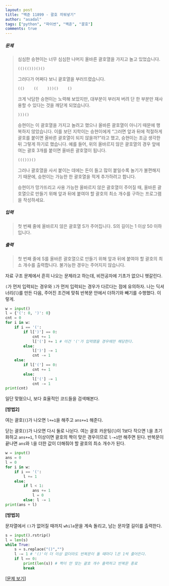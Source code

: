 ```yaml
---
layout: post
title: "백준 11899 - 괄호 끼워넣기"
author: "asadal"
tags: ["python", "파이썬", "백준", "괄호"]
comments: true
---
```


##### 문제

>심심한 승현이는 너무 심심한 나머지 올바른 괄호열을 가지고 놀고 있었습니다.
>
>```python
>(()(()))()()
>```
>
>그러다가 어쩌다 보니 괄호열을 부러뜨렸습니다.
>
>```python
>(()    ((    )))()    ()
>```
>
>크게 낙담한 승현이는 노력해 보았지만, 대부분이 부러져 버려 단 한 부분만 재사용할 수 있다는 것을 깨닫게 되었습니다.
>
>```python
>)))()
>```
>
>승현이는 이 괄호열을 가지고 놀려고 했으나 올바른 괄호열이 아니기 때문에 행복하지 않았습니다. 이를 보던 지학이는 승현이에게 “그러면 앞과 뒤에 적절하게 괄호를 붙이면 올바른 괄호열이 되지 않을까?”라고 했고, 승현이는 조금 생각한 뒤 그렇게 하기로 했습니다. 예를 들어, 위의 올바르지 않은 괄호열의 경우 앞에 여는 괄호 3개를 붙이면 올바른 괄호열이 됩니다.
>
>```python
>((()))()
>```
>
>그러나 괄호열을 사서 붙이는 데에는 돈이 들고 많이 붙일수록 놀기가 불편해지기 때문에, 승현이는 가능한 한 괄호열을 적게 추가하려고 합니다.
>
>승현이가 망가뜨리고 사용 가능한 올바르지 않은 괄호열이 주어질 때, 올바른 괄호열으로 만들기 위해 앞과 뒤에 붙여야 할 괄호의 최소 개수를 구하는 프로그램을 작성하세요.

##### 입력

> 첫 번째 줄에 올바르지 않은 괄호열 S가 주어집니다. S의 길이는 1 이상 50 이하입니다.

##### 출력

> 첫 번째 줄에 S를 올바른 괄호열으로 만들기 위해 앞과 뒤에 붙여야 할 괄호의 최소 개수를 출력합니다. 불가능한 경우는 주어지지 않습니다.

자료 구조 문제에서 흔히 나오는 문제라고 하는데, 비전공자에 기초가 없으니 헷갈린다.

`(`가 먼저 입력되는 경우와 `)`가 먼저 입력되는 경우가 다르다는 점에 유의하자. 나는 딕셔너리(`l`)를 만든 다음, 주어진 조건에 맞춰 반복문 안에서 더하기와 빼기를 수행했다. 이렇게.

```python
w = input()
l = {'(': 0, ')': 0}
cnt = 0
for i in w:
    if i == '(':
        if l[')'] == 0:
            cnt += 1
            l['('] += 1 # 이건 '('가 입력됐을 경우에만 해당한다.
        else:
            l[')'] -= 1
            cnt -= 1
    else:
        if l['('] == 0:
            cnt += 1
        else:
            l['('] -= 1
            cnt -= 1
print(cnt)
```

일단 맞혔으니, 보다 효율적인 코드들을 검색해본다.

**\[방법2]**

여는 괄호(`(`)가 나오면 `l+=1`을 해주고 `ans+=1` 해준다. 

닫는 괄호(`)`)가 나오면 다시 둘로 나뉜다. 여는 괄호 카운팅(`l`)이 1보다 작으면 `l`을 초기화하고 `ans+=1`, 1 이상이면 괄호의 짝이 맞은 경우이므로 `l-=1`만 해주면 된다. 반복문이 끝나면 `ans`와 `l`을 더한 값이 더해줘야 할 괄호의 최소 개수가 된다. 

```python
w = input()
ans = 0
l = 0
for i in w:
	if i == '(': 
        l += 1
	else:
		if l < 1:
			ans += 1
			l = 0
		else: l -= 1
print(ans + l)
```

**\[방법3]**

문자열에서 `()`가 없어질 때까지 `while`문을 계속 돌리고, 남는 문자열 길이를 출력한다.

```python
s = input().rstrip()
l = len(s)
while True:
    s = s.replace("()","")
    l -= 1 # '()'이 더 이상 없더라도 반복문이 돌 때마다 l은 1씩 줄어든다.
    if l == 0:
        print(len(s)) # 짝이 안 맞는 괄호 개수 출력하고 반복문 종료
        break
```

[[문제 보기](https://www.acmicpc.net/problem/11899)]